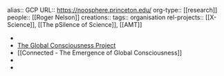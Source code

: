 alias:: GCP
URL:: https://noosphere.princeton.edu/
org-type:: [[research]] 
people:: [[Roger Nelson]] 
creations:: 
tags:: organisation
rel-projects:: [[X-Science]], [[The pSilence of Science]], [[AMT]] 


-
- [The Global Consciousness Project](https://noosphere.princeton.edu/)
- [[Connected - The Emergence of Global Consciousness]]
-
-